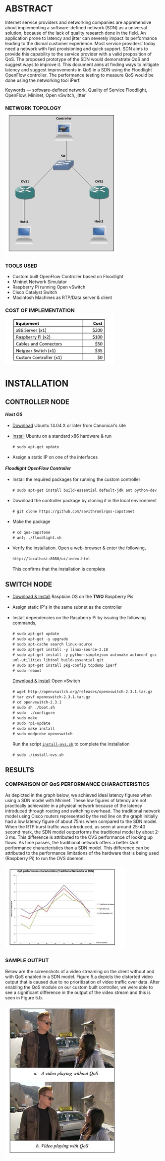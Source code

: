 # ABSTRACT
Internet service providers and networking companies are apprehensive about implementing a software-defined network (SDN) as a universal solution, because of the lack of quality research done in the field. An application prone to latency and jitter can severely impact its performance leading to the dismal customer experience. Most service providers’ today need a network with fast provisioning and quick support. SDN aims to provide this capability to the service provider with a valid proposition of QoS. The proposed prototype of the SDN would demonstrate QoS and suggest ways to improve it. This document aims at finding ways to mitigate latency and suggest improvements in QoS in a SDN using the Floodlight OpenFlow controller. The performance testing to measure QoS would be done using the networking tool iPerf.

Keywords — software-defined network, Quality of Service Floodlight, OpenFlow, Mininet, Open vSwitch, jitter

### NETWORK TOPOLOGY<br />![Topology](https://github.com/savithruml/qos-capstone/blob/master/screenshots/Capture1.JPG "Topology")

### TOOLS USED

* Custom built OpenFlow Controller based on Floodlight
* Mininet Network Simulator
* Raspberry Pi running Open vSwitch
* Cisco Catalyst Switch
* Macintosh Machines as RTP/Data server & client

### COST OF IMPLEMENTATION<br />![CapEx](https://github.com/savithruml/qos-capstone/blob/master/screenshots/Capture.JPG "CapEx")

# INSTALLATION

## CONTROLLER NODE 

#### _Host OS_

* [Download](http://www.ubuntu.com/download/desktop) Ubuntu 14.04.X or later from Canonical's site<br /><br />
* [Install](http://www.ubuntu.com/download/desktop/install-ubuntu-desktop) Ubuntu on a standard x86 hardware & run <br /><br />`# sudo apt-get update`<br /><br />
* Assign a static IP on one of the interfaces

#### _Floodlight OpenFlow Controller_

* Install the required packages for running the custom controller<br /><br />`# sudo apt-get install build-essential default-jdk ant python-dev`<br /><br /> 
* Download the controller package by cloning it in the local environment<br /><br />`# git clone https://github.com/savithruml/qos-capstonet`<br /><br />
* Make the package<br /><br />`# cd qos-capstone`<br />`# ant; ./floodlight.sh`<br /><br />
* Verify the installation. Open a web-browser & enter the following,<br /><br />`http://localhost:8080/ui/index.html`<br /><br />This confirms that the installation is complete

## SWITCH NODE

* [Download & Install](https://www.raspberrypi.org/help/noobs-setup/) Raspbian OS on the **TWO** Raspberry Pis<br /><br />
* Assign static IP's in the same subnet as the controller<br /><br />
* Install dependencies on the Raspberry Pi by issuing the following commands,<br /><br />`# sudo apt-get update`<br />`# sudo apt-get -y upgrade`<br />`# sudo apt-cache search linux-source`<br />`# sudo apt-get install -y linux-source-3.18`<br />`# sudo apt-get install -y python-simplejson automake autoconf gcc uml-utilities libtool build-essential git`<br />`# sudo apt-get install pkg-config tcpdump iperf`<br />`# sudo reboot`<br /><br />[Download & Install](http://openvswitch.org) Open vSwitch<br /><br />`# wget http://openvswitch.org/releases/openvswitch-2.3.1.tar.gz`<br />`# tar zxvf openvswitch-2.3.1.tar.gz`<br />`# cd openvswitch-2.3.1`<br />`# sudo sh ./boot.sh`<br />`# sudo  ./configure`<br />`# sudo make`<br />`# sudo rpi-update`<br />`# sudo make install`<br />`# sudo modprobe openvswitch`<br /><br />Run the script [`install-ovs.sh`](https://github.com/savithruml/capstone-team-5/blob/master/install-ovs.sh) to complete the installation<br /><br />`# sudo ./install-ovs.sh`<br />

## RESULTS

### COMPARISON OF QoS PERFORMANCE CHARACTERISTICS<br />
As depicted in the graph below, we achieved ideal latency figures when using a SDN model with Mininet. These low figures of latency are not practically achievable in a physical network because of the latency introduced through routing and switching overhead. The traditional network model using Cisco routers represented by the red line on the graph initially had a low latency figure of about 75ms when compared to the SDN model. When the RTP burst traffic was introduced, as seen at around 25-40 second mark, the SDN model outperforms the traditional model by about 2-3 ms. This difference is attributed to the OVS performance of looking up flows. As time passes, the traditional network offers a better QoS performance characteristics than a SDN model. This difference can be attributed to the performance limitations of the hardware that is being used (Raspberry Pi) to run the OVS daemon.<br /><br />![QoS Performance Characteristics](https://github.com/savithruml/qos-capstone/blob/master/screenshots/Capture2.JPG "Comparison")

### SAMPLE OUTPUT<br />
Below are the screenshots of a video streaming on the client without and with QoS enabled in a SDN model. Figure 5.a depicts the distorted video output that is caused due to no prioritization of video traffic over data. After enabling the QoS module on our custom built controller, we were able to see a significant difference in the output of the video stream and this is seen in Figure 5.b.<br /><br />![sample output](https://github.com/savithruml/qos-capstone/blob/master/screenshots/Capture3.JPG "Output")

